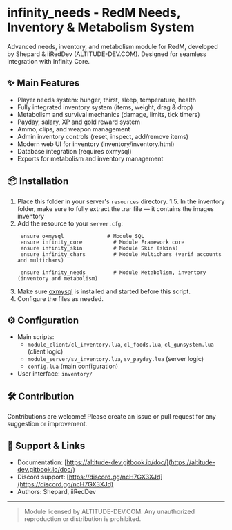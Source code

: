 # infinity_needs - RedM Needs, Inventory & Metabolism System

Advanced needs, inventory, and metabolism module for RedM, developed by Shepard & iiRedDev (ALTITUDE-DEV.COM). Designed for seamless integration with Infinity Core.

## ✨ Main Features

- Player needs system: hunger, thirst, sleep, temperature, health
- Fully integrated inventory system (items, weight, drag & drop)
- Metabolism and survival mechanics (damage, limits, tick timers)
- Payday, salary, XP and gold reward system
- Ammo, clips, and weapon management
- Admin inventory controls (reset, inspect, add/remove items)
- Modern web UI for inventory (inventory/inventory.html)
- Database integration (requires oxmysql)
- Exports for metabolism and inventory management

## 📦 Installation

1. Place this folder in your server's `resources` directory.
1.5. In the inventory folder, make sure to fully extract the .rar file — it contains the images inventory
2. Add the resource to your `server.cfg`:
   ```
    ensure oxmysql              # Module SQL
    ensure infinity_core          # Module Framework core
    ensure infinity_skin          # Module Skin (skins)
    ensure infinity_chars         # Module Multichars (verif accounts and multichars)
    
    ensure infinity_needs         # Module Metabolism, inventory (inventory and metabolism)
   ```
3. Make sure [oxmysql](https://github.com/overextended/oxmysql) is installed and started before this script.
4. Configure the files as needed.

## ⚙️ Configuration

- Main scripts:
  - `module_client/cl_inventory.lua`, `cl_foods.lua`, `cl_gunsystem.lua` (client logic)
  - `module_server/sv_inventory.lua`, `sv_payday.lua` (server logic)
  - `config.lua` (main configuration)
- User interface: `inventory/`

## 🛠 Contribution

Contributions are welcome!
Please create an issue or pull request for any suggestion or improvement.

## 🤝 Support & Links

- Documentation: [https://altitude-dev.gitbook.io/doc/](https://altitude-dev.gitbook.io/doc/)
- Discord support: [https://discord.gg/ncH7GX3XJd](https://discord.gg/ncH7GX3XJd)
- Authors: Shepard, iiRedDev

---

> Module licensed by ALTITUDE-DEV.COM. Any unauthorized reproduction or distribution is prohibited.
